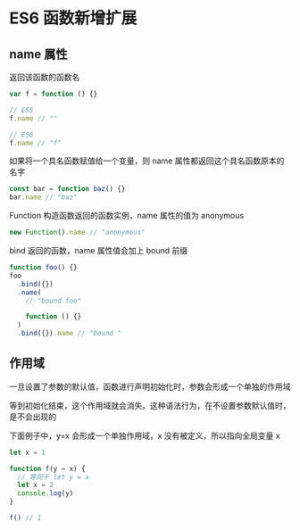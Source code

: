 # ES6 函数新增扩展 [](#es6函数新增扩展)

## name 属性 [](#name属性)

返回该函数的函数名

```js
var f = function () {}

// ES5
f.name // ""

// ES6
f.name // "f"
```

如果将一个具名函数赋值给一个变量，则 name 属性都返回这个具名函数原本的名字

```js
const bar = function baz() {}
bar.name // "baz"
```

Function 构造函数返回的函数实例，name 属性的值为 anonymous

```js
new Function().name // "anonymous"
```

bind 返回的函数，name 属性值会加上 bound 前缀

```js
function foo() {}
foo
  .bind({})
  .name(
    // "bound foo"

    function () {}
  )
  .bind({}).name // "bound "
```

## 作用域 [](#作用域)

一旦设置了参数的默认值，函数进行声明初始化时，参数会形成一个单独的作用域

等到初始化结束，这个作用域就会消失。这种语法行为，在不设置参数默认值时，是不会出现的

下面例子中，y=x 会形成一个单独作用域，x 没有被定义，所以指向全局变量 x

```js
let x = 1

function f(y = x) {
  // 等同于 let y = x
  let x = 2
  console.log(y)
}

f() // 1
```
